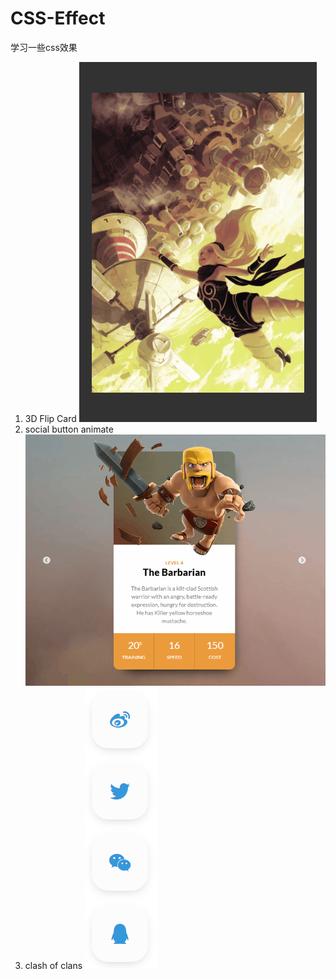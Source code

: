 # CSS-Effect
学习一些css效果

1. 3D Flip Card
   ![3D Flip Card](https://github.com/LLwyct/CSS-Effect/blob/master/doc/asset/3D%20Flip%20Card%20.gif)
2. social button animate
   ![social button animate](https://github.com/LLwyct/CSS-Effect/blob/master/doc/asset/clash%20of%20clans.gif)
3. clash of clans
   ![clash of clans](https://github.com/LLwyct/CSS-Effect/blob/master/doc/asset/social%20button%20animate.gif)